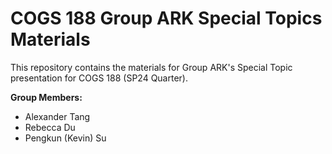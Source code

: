 # COGS 188 Group ARK Special Topics Materials

This repository contains the materials for Group ARK's Special Topic presentation for COGS 188 (SP24 Quarter). 

**Group Members:**
- Alexander Tang
- Rebecca Du
- Pengkun (Kevin) Su
